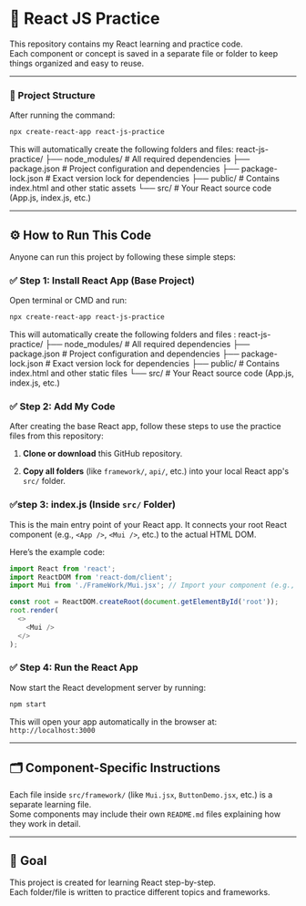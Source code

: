 # 🧠 React JS Practice

This repository contains my React learning and practice code.  
Each component or concept is saved in a separate file or folder to keep things organized and easy to reuse.

---

 ### 📁 Project Structure

After running the command:

```bash
npx create-react-app react-js-practice
```
This will automatically create the following folders and files:
react-js-practice/
├── node_modules/          # All required dependencies
├── package.json           # Project configuration and dependencies
├── package-lock.json      # Exact version lock for dependencies
├── public/                # Contains index.html and other static assets
└── src/                   # Your React source code (App.js, index.js, etc.)



---

## ⚙️ How to Run This Code

Anyone can run this project by following these simple steps:

### ✅ Step 1: Install React App (Base Project)

Open terminal or CMD and run:

```bash
npx create-react-app react-js-practice

```
This will automatically create the following folders and files :
react-js-practice/
├── node_modules/         # All required dependencies
├── package.json          # Project configuration and dependencies
├── package-lock.json     # Exact version lock for dependencies
├── public/               # Contains index.html and other static files
└── src/                  # Your React source code (App.js, index.js, etc.)

### ✅ Step 2: Add My Code

After creating the base React app, follow these steps to use the practice files from this repository:

1. **Clone or download** this GitHub repository.

2. **Copy all folders** (like `framework/`, `api/`, etc.) into your local React app's `src/` folder.


### ✅step 3: index.js (Inside `src/` Folder)

This is the main entry point of your React app. It connects your root React component (e.g., `<App />`, `<Mui />`, etc.) to the actual HTML DOM.

Here’s the example code:

```js
import React from 'react';
import ReactDOM from 'react-dom/client';
import Mui from './FrameWork/Mui.jsx'; // Import your component (e.g., from framework folder)

const root = ReactDOM.createRoot(document.getElementById('root'));
root.render(
  <>
    <Mui />
  </>
);
```

### ✅ Step 4: Run the React App

Now start the React development server by running:

```bash
npm start
```
This will open your app automatically in the browser at:
``` http://localhost:3000 ```

---

## 🗂 Component-Specific Instructions

Each file inside `src/framework/` (like `Mui.jsx`, `ButtonDemo.jsx`, etc.) is a separate learning file.  
Some components may include their own `README.md` files explaining how they work in detail.

---

## 📌 Goal

This project is created for learning React step-by-step.  
Each folder/file is written to practice different topics and frameworks.





